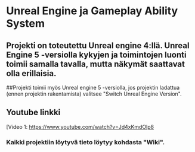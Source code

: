 # Unreal Engine ja Gameplay Ability System

## Projekti on toteutettu Unreal engine 4:llä. Unreal Engine 5 -versiolla kykyjen ja toimintojen luonti toimii samalla tavalla, mutta näkymät saattavat olla erillaisia.

##Projekti toimii myös Unreal engine 5 -versiolla, jos projektin ladattua (ennen projektin rakentamista) valitsee "Switch Unreal Engine Version".

## Youtube linkki

[Video 1: https://www.youtube.com/watch?v=Jd4xKmdOlp8

### Kaikki projektiin löytyvä tieto löytyy kohdasta "Wiki".
